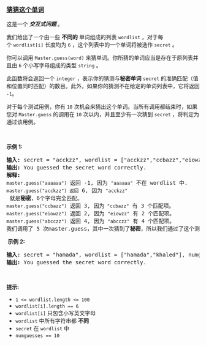 ### [猜猜这个单词](https://leetcode-cn.com/problems/guess-the-word)

<p>这是一个&nbsp;<strong><em>交互式问题 </em></strong>。</p>

<p>我们给出了一个由一些 <strong>不同的</strong> 单词组成的列表&nbsp;<code>wordlist</code>&nbsp;，对于每个&nbsp;<code>wordlist[i]</code>&nbsp;长度均为&nbsp;<code>6</code> ，这个列表中的一个单词将被选作&nbsp;<code>secret</code>&nbsp;。</p>

<p>你可以调用&nbsp;<code>Master.guess(word)</code>&nbsp;来猜单词。你所猜的单词应当是存在于原列表并且由 <code>6</code> 个小写字母组成的类型&nbsp;<code>string</code>&nbsp;。</p>

<p>此函数将会返回一个&nbsp;<code>integer</code>&nbsp;，表示你的猜测与<strong>秘密单词</strong>&nbsp;<code>secret</code>&nbsp;的准确匹配（值和位置同时匹配）的数目。此外，如果你的猜测不在给定的单词列表中，它将返回 <code>-1</code>。</p>

<p>对于每个测试用例，你有 <code>10</code> 次机会来猜出这个单词。当所有调用都结束时，如果您对 <code>Master.guess</code> 的调用在&nbsp;<code>10</code> 次以内，并且至少有一次猜到&nbsp;<code>secret</code>&nbsp;，将判定为通过该用例。</p>

<p>&nbsp;</p>

<p><strong>示例 1:</strong></p>

<pre>
<strong>输入:</strong>&nbsp;secret = "acckzz", wordlist = ["acckzz","ccbazz","eiowzz","abcczz"]
<strong>输出:</strong>&nbsp;You guessed the secret word correctly.
<strong>解释:</strong>
<code>master.guess("aaaaaa")</code> 返回 -1, 因为&nbsp;<code>"aaaaaa"</code>&nbsp;不在 wordlist 中.
<code>master.guess("acckzz") 返回</code> 6, 因为&nbsp;<code>"acckzz"</code> 就是<strong>秘密</strong>，6个字母完全匹配。
<code>master.guess("ccbazz")</code> 返回 3, 因为<code>&nbsp;"ccbazz"</code>&nbsp;有 3 个匹配项。
<code>master.guess("eiowzz")</code> 返回 2, 因为&nbsp;<code>"eiowzz"</code>&nbsp;有 2 个匹配项。
<code>master.guess("abcczz")</code> 返回 4, 因为&nbsp;<code>"abcczz"</code> 有 4 个匹配项。
我们调用了 5 次master.guess，其中一次猜到了<strong>秘密</strong>，所以我们通过了这个测试用例。
</pre>

<p><strong>&nbsp;示例 2:</strong></p>

<pre>
<strong>输入:</strong> secret = "hamada", wordlist = ["hamada","khaled"], numguesses = 10
<strong>输出:</strong> You guessed the secret word correctly.
</pre>

<p>&nbsp;</p>

<p><strong>提示:</strong></p>

<ul>
	<li><code>1 &lt;= wordlist.length &lt;= 100</code></li>
	<li><code>wordlist[i].length == 6</code></li>
	<li><code>wordlist[i]</code>&nbsp;只包含小写英文字母</li>
	<li><code>wordlist</code>&nbsp;中所有字符串都 <strong>不同</strong></li>
	<li><code>secret</code>&nbsp;在&nbsp;<code>wordlist</code>&nbsp;中</li>
	<li><code>numguesses == 10</code></li>
</ul>
